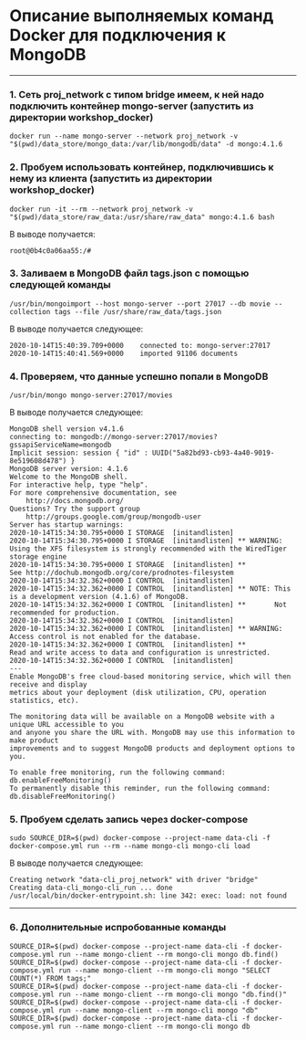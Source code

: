 # Описание выполняемых команд Docker для подключения к MongoDB
____

### 1. Сеть proj_network с типом bridge имеем, к ней надо подключить контейнер mongo-server (запустить из директории workshop_docker)
```
docker run --name mongo-server --network proj_network -v "$(pwd)/data_store/mongo_data:/var/lib/mongodb/data" -d mongo:4.1.6
```

### 2. Пробуем использовать контейнер, подключившись к нему из клиента (запустить из директории workshop_docker)
```
docker run -it --rm --network proj_network -v "$(pwd)/data_store/raw_data:/usr/share/raw_data" mongo:4.1.6 bash
```

В выводе получается:
```
root@0b4c0a06aa55:/#
```

### 3. Заливаем в MongoDB файл tags.json с помощью следующей команды
```
/usr/bin/mongoimport --host mongo-server --port 27017 --db movie --collection tags --file /usr/share/raw_data/tags.json
```

В выводе получается следующее:
```
2020-10-14T15:40:39.709+0000	connected to: mongo-server:27017
2020-10-14T15:40:41.569+0000	imported 91106 documents
```

### 4. Проверяем, что данные успешно попали в MongoDB
```
/usr/bin/mongo mongo-server:27017/movies
```

В выводе получается следующее:
```
MongoDB shell version v4.1.6
connecting to: mongodb://mongo-server:27017/movies?gssapiServiceName=mongodb
Implicit session: session { "id" : UUID("5a82bd93-cb93-4a40-9019-8e519608d478") }
MongoDB server version: 4.1.6
Welcome to the MongoDB shell.
For interactive help, type "help".
For more comprehensive documentation, see
	http://docs.mongodb.org/
Questions? Try the support group
	http://groups.google.com/group/mongodb-user
Server has startup warnings: 
2020-10-14T15:34:30.795+0000 I STORAGE  [initandlisten] 
2020-10-14T15:34:30.795+0000 I STORAGE  [initandlisten] ** WARNING: Using the XFS filesystem is strongly recommended with the WiredTiger storage engine
2020-10-14T15:34:30.795+0000 I STORAGE  [initandlisten] **          See http://dochub.mongodb.org/core/prodnotes-filesystem
2020-10-14T15:34:32.362+0000 I CONTROL  [initandlisten] 
2020-10-14T15:34:32.362+0000 I CONTROL  [initandlisten] ** NOTE: This is a development version (4.1.6) of MongoDB.
2020-10-14T15:34:32.362+0000 I CONTROL  [initandlisten] **       Not recommended for production.
2020-10-14T15:34:32.362+0000 I CONTROL  [initandlisten] 
2020-10-14T15:34:32.362+0000 I CONTROL  [initandlisten] ** WARNING: Access control is not enabled for the database.
2020-10-14T15:34:32.362+0000 I CONTROL  [initandlisten] **          Read and write access to data and configuration is unrestricted.
2020-10-14T15:34:32.362+0000 I CONTROL  [initandlisten] 
---
Enable MongoDB's free cloud-based monitoring service, which will then receive and display
metrics about your deployment (disk utilization, CPU, operation statistics, etc).

The monitoring data will be available on a MongoDB website with a unique URL accessible to you
and anyone you share the URL with. MongoDB may use this information to make product
improvements and to suggest MongoDB products and deployment options to you.

To enable free monitoring, run the following command: db.enableFreeMonitoring()
To permanently disable this reminder, run the following command: db.disableFreeMonitoring()
```

### 5. Пробуем сделать запись через docker-compose
```
sudo SOURCE_DIR=$(pwd) docker-compose --project-name data-cli -f docker-compose.yml run --rm --name mongo-cli mongo-cli load
```

В выводе получается следующее:
```
Creating network "data-cli_proj_network" with driver "bridge"
Creating data-cli_mongo-cli_run ... done
/usr/local/bin/docker-entrypoint.sh: line 342: exec: load: not found
```

____

### 6. Дополнительные испробованные команды
```
SOURCE_DIR=$(pwd) docker-compose --project-name data-cli -f docker-compose.yml run --name mongo-client --rm mongo-cli mongo db.find()
SOURCE_DIR=$(pwd) docker-compose --project-name data-cli -f docker-compose.yml run --name mongo-client --rm mongo-cli mongo "SELECT COUNT(*) FROM tags;"
SOURCE_DIR=$(pwd) docker-compose --project-name data-cli -f docker-compose.yml run --name mongo-client --rm mongo-cli mongo "db.find()"
SOURCE_DIR=$(pwd) docker-compose --project-name data-cli -f docker-compose.yml run --name mongo-client --rm mongo-cli mongo "db"
SOURCE_DIR=$(pwd) docker-compose --project-name data-cli -f docker-compose.yml run --name mongo-client --rm mongo-cli mongo db
```
